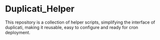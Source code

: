 # Duplicati_Helper
This repository is a collection of helper scripts, simplifying the interface of duplicati, making it reusable, easy to configure and ready for cron deployment.
